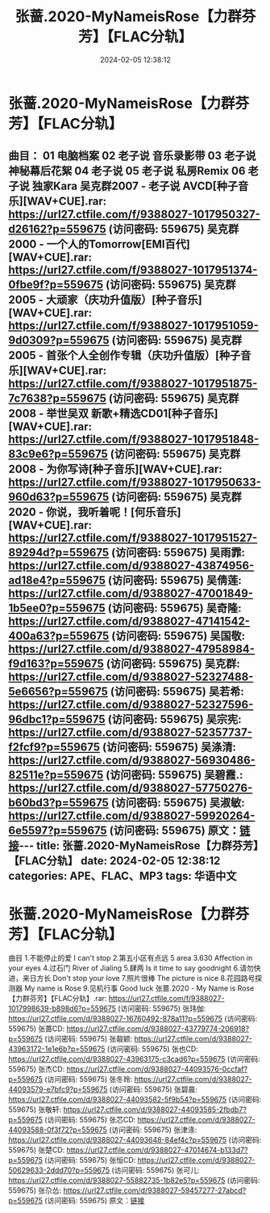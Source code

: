 ﻿---
title: 张蔷.2020-MyNameisRose【力群芬芳】【FLAC分轨】
date: 2024-02-05 12:38:12
categories: APE、FLAC、MP3
tags: 华语中文
---
# 张蔷.2020-MyNameisRose【力群芬芳】【FLAC分轨】

曲目：
01 电脑档案
02 老子说 音乐录影带
03 老子说 神秘幕后花絮
04 老子说
05 老子说 私房Remix
06 老子说 独家Kara
吴克群2007 - 老子说 AVCD[种子音乐][WAV+CUE].rar: https://url27.ctfile.com/f/9388027-1017950327-d26162?p=559675
(访问密码: 559675)
吴克群2000 - 一个人的Tomorrow[EMI百代][WAV+CUE].rar: https://url27.ctfile.com/f/9388027-1017951374-0fbe9f?p=559675
(访问密码: 559675)
吴克群2005 - 大顽家（庆功升值版）[种子音乐][WAV+CUE].rar: https://url27.ctfile.com/f/9388027-1017951059-9d0309?p=559675
(访问密码: 559675)
吴克群2005 - 首张个人全创作专辑（庆功升值版）[种子音乐][WAV+CUE].rar: https://url27.ctfile.com/f/9388027-1017951875-7c7638?p=559675
(访问密码: 559675)
吴克群2008 - 举世吴双 新歌+精选CD01[种子音乐][WAV+CUE].rar: https://url27.ctfile.com/f/9388027-1017951848-83c9e6?p=559675
(访问密码: 559675)
吴克群2008 - 为你写诗[种子音乐][WAV+CUE].rar: https://url27.ctfile.com/f/9388027-1017950633-960d63?p=559675
(访问密码: 559675)
吴克群2020 - 你说，我听着呢！[何乐音乐][WAV+CUE].rar: https://url27.ctfile.com/f/9388027-1017951527-89294d?p=559675
(访问密码: 559675)
吴雨霏: https://url27.ctfile.com/d/9388027-43874956-ad18e4?p=559675
(访问密码: 559675)
吴倩莲: https://url27.ctfile.com/d/9388027-47001849-1b5ee0?p=559675
(访问密码: 559675)
吴奇隆: https://url27.ctfile.com/d/9388027-47141542-400a63?p=559675
(访问密码: 559675)
吴国敬: https://url27.ctfile.com/d/9388027-47958984-f9d163?p=559675
(访问密码: 559675)
吴克群: https://url27.ctfile.com/d/9388027-52327488-5e6656?p=559675
(访问密码: 559675)
吴若希: https://url27.ctfile.com/d/9388027-52327596-96dbc1?p=559675
(访问密码: 559675)
吴宗宪: https://url27.ctfile.com/d/9388027-52357737-f2fcf9?p=559675
(访问密码: 559675)
吴涤清: https://url27.ctfile.com/d/9388027-56930486-82511e?p=559675
(访问密码: 559675)
吴碧霞.: https://url27.ctfile.com/d/9388027-57750276-b60bd3?p=559675
(访问密码: 559675)
吴淑敏: https://url27.ctfile.com/d/9388027-59920264-6e5597?p=559675
(访问密码: 559675)
原文：[链接](https://blog.sina.com.cn/s/blog_1647c7e76010314dl.html)---
title: 张蔷.2020-MyNameisRose【力群芬芳】【FLAC分轨】
date: 2024-02-05 12:38:12
categories: APE、FLAC、MP3
tags: 华语中文
---
# 张蔷.2020-MyNameisRose【力群芬芳】【FLAC分轨】

曲目
1.不能停止的爱 I can't stop
2.第五小区有点远 5 area
3.630 Affection in your eyes
4.过石门 River of Jialing
5.肆两 Is it time to say goodnight
6.请勿快进，来日方长 Don't stop your love
7.照片很棒 The picture is nice
8.花园路号探测器 My name is Rose
9.见机行事 Good luck
张蔷.2020 - My Name is Rose【力群芬芳】【FLAC分轨】.rar: https://url27.ctfile.com/f/9388027-1017998639-b898d6?p=559675
(访问密码: 559675)
张玮伽: https://url27.ctfile.com/d/9388027-16760492-878a11?p=559675
(访问密码: 559675)
张蔷CD: https://url27.ctfile.com/d/9388027-43779774-206918?p=559675
(访问密码: 559675)
张靓颖: https://url27.ctfile.com/d/9388027-43963172-1e1e6b?p=559675
(访问密码: 559675)
张也CD: https://url27.ctfile.com/d/9388027-43963175-c3cad6?p=559675
(访问密码: 559675)
张杰CD: https://url27.ctfile.com/d/9388027-44093576-0ccfaf?p=559675
(访问密码: 559675)
张冬玲: https://url27.ctfile.com/d/9388027-44093579-e7bfc9?p=559675
(访问密码: 559675)
张碧晨: https://url27.ctfile.com/d/9388027-44093582-5f9b54?p=559675
(访问密码: 559675)
张敬轩: https://url27.ctfile.com/d/9388027-44093585-2fbdb7?p=559675
(访问密码: 559675)
张芯CD: https://url27.ctfile.com/d/9388027-44093588-0f3f72?p=559675
(访问密码: 559675)
张津涤: https://url27.ctfile.com/d/9388027-44093648-84ef4c?p=559675
(访问密码: 559675)
张楚CD: https://url27.ctfile.com/d/9388027-47014674-b133d7?p=559675
(访问密码: 559675)
张恒CD: https://url27.ctfile.com/d/9388027-50629633-2ddd70?p=559675
(访问密码: 559675)
张可儿: https://url27.ctfile.com/d/9388027-55882735-1b82e5?p=559675
(访问密码: 559675)
张尕怂: https://url27.ctfile.com/d/9388027-59457277-27abcd?p=559675
(访问密码: 559675)
原文：[链接](https://blog.sina.com.cn/s/blog_1647c7e76010314dl.html)